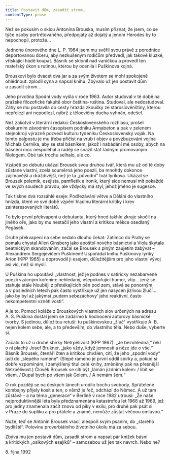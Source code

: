 ```yaml
---
title: Postavit dům, zasadit strom…
contentType: prose
---
```


  

Než se pokusím o skicu Antonína Brouska, musím přiznat, že jsem, co se týče osoby portrétovaného, předpojatý až dojatý a jenom Herodes by to nepochopil, protože…

Jednoho únorového dne L. P. 1964 jsem mu svěřil svou právě z porodnice deportovanou dceru, aby nezkušeným rodičům předvedl, jak takové kluzké, vřískající hádě koupat. Básník se sklonil nad vaničkou a provedl ten mateřský úkon s rutinou, kterou by ocenila i Puškinova kojná.

Brouskovi bylo dvacet dva jar a za svým životem se mohl spokojeně ohlédnout: zplodil syna a napsal knihu. Zbývalo už jen postavit dům a zasadit strom…

Jeho prvotina Spodní vody vyšla v roce 1963. Autor studoval v té době na pražské filozofické fakultě obor čeština-ruština. Studoval, ale nedostudoval. Záhy se mu postavila do cesty hrazda zkoušky ze staroslověnštiny, kterou nepřelezl ani nepodlezl, nýbrž z tělocvičny ducha vyhnán, odešel.

Než zakotvil v literární redakci Československého rozhlasu, prošel obskurním závodním časopisem podniku Armabeton a pak v zeleném stejnokroji výrazně pozvedl kulturu týdeníku Československý voják. Na tomto palpostu je mu třeba přičíst na vrub i objev a povzbuzování vojína Michala Černíka, aby se stal básníkem, jakož i nabádání mé osoby, abych na básnění moc nespoléhal a raději se snažil stát řádným promovaným filologem. Obé tak trochu selhalo, ale co.

Vzápětí po debutu ukázal Brousek svou druhou tvář, která mu už od té doby zůstane vlastní, zcela souměrná jeho poezii, ba mnohdy dokonce zajímavější a dráždivější, než je ta „původní“ tvář lyrikova. Ukázal se Brousek polemik, esejista, pamfletik a ironik, který sice nemusí mít pokaždé ve svých soudech pravdu, ale vždycky má styl, jehož jméno je sugesce.

Tak tiskne dva rozsáhlé eseje: Podřezávání větve a Dělání do vlastního hnízda, které ve své době vzpění hladinu literární kritiky i krev zainteresovaných literátů.

To bylo první překvapení u debutanta, který hned takhle zkraje skočil na jiného oře, jako by mu nestačil jeho vlastní a kritikou měkce osedlaný Pegásek.

Druhé překvapení na sebe nedalo dlouho čekat: Zatímco do Prahy se pomalu chystal Allen Ginsberg jako apoštol nového básnictví a Viola škytala beatnickým skandováním, začal se Brousek s plným zaujetím zabývat – Alexandrem Sergejevičem Puškinem! Uspořádal knihu Puškinovy lyriky Arion (KPP 1965) a doprovodil ji esejem, důležitějším pro jeho vlastní vývoj asi víc, než si myslí.

U Puškina ho upoutává „vlastnost, jež je podnes v satiricky nezabarvené poezii vzácným kořením: nehledaný, všepokořující humor, vtip… jenž se stahuje stále hlouběji z přetékajících pěn pod zem, stává se ponorným, a v posledních letech pak často vystřikuje už jen nasycen jízlivou žlučí… jako by byl až jakýmsi ‚pudem sebezáchovy‘ jeho reaktivní, často nekompetentní vznětlivosti“.

A je to. Pomocí koláže z Brouskových vlastních slov určených na adresu A. S. Puškina dostal jsem se zadarmo k hodnocení autorovy básnické tvorby. S jedinou, důležitou retuší: tu puškinovskou „žluč“ vystřikuje A. B. nejen kolem sebe, ale, a to především, do vlastního těla. Nebo duše, vyberte si.

Začalo to už u druhé sbírky Netrpělivost (KPP 1967). „Je bezohledná,“ řekl o ní plachý Josef Brukner, „jako vždy, když jemnosti a něze jde o vše.“ Básník Brousek, čtenáři čten a kritikou chválen, cítí, že jeho „spodní vody“ ústí do „slepého ramene“. (Slepé rameno je první oddíl sbírky a, pokud si dobře vzpomínám, i zamýšlený titul celé knihy, změněný pak na přesnější Netrpělivost.) Člověk Brousek se cítí být „lámán jízdním kolem: / líbit se všem. / Dupal bych po všem jak Golem. / A nemám šém.“

O rok později se na českých lánech urodilo trochu svobody. Spřátelené kombajny přijely kosit a ten, o němž je řeč, odchází do Němec. A už tam zůstává – a na téma „generace“ v Berlíně v roce 1982 utrousí: „Že naše nejproduktivnější léta byla předznamenána katastrofou let 1968 až 1969, jež pro jedny znamenala začít znovu od píky v exilu, pro druhé pak psát si v Praze do šuplíku a pro přátele a známé, nemůže zůstat věčnou omluvou.“

Nuže, teď se Antonín Brousek vrací, alespoň svým psaním, do „starého bydliště“. Polovinu proverbiálního životního úkolu má za sebou.

Zbývá mu jen postavit dům, zasadit strom a napsat pár knížek básní a kritických „osikových esejíků“ – samosebou už jen tak navrch. Nebo ne?

8. října 1992
